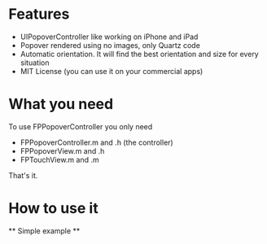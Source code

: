 Features
========

* UIPopoverController like working on iPhone and iPad
* Popover rendered using no images, only Quartz code
* Automatic orientation. It will find the best orientation and size for every situation
* MIT License (you can use it on your commercial apps)





What you need
=============

To use FPPopoverController you only need

* FPPopoverController.m and .h    (the controller)
* FPPopoverView.m and .h
* FPTouchView.m and .m

That's it.




How to use it
=============
    
** Simple example **
